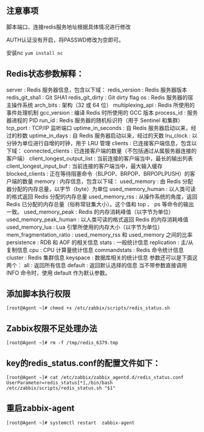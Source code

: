 ## 注意事项

脚本端口、连接redis服务地址根据具体情况进行修改

AUTH认证没有开启，将PASSWD修改为空即可。

安装nc
```yum install nc```


## Redis状态参数解释：
server : Redis 服务器信息，包含以下域：
redis_version : Redis 服务器版本
redis_git_sha1 : Git SHA1
redis_git_dirty : Git dirty flag
os : Redis 服务器的宿主操作系统
arch_bits : 架构（32 或 64 位）
multiplexing_api : Redis 所使用的事件处理机制
gcc_version : 编译 Redis 时所使用的 GCC 版本
process_id : 服务器进程的 PID
run_id : Redis 服务器的随机标识符（用于 Sentinel 和集群）
tcp_port : TCP/IP 监听端口
uptime_in_seconds : 自 Redis 服务器启动以来，经过的秒数
uptime_in_days : 自 Redis 服务器启动以来，经过的天数
lru_clock : 以分钟为单位进行自增的时钟，用于 LRU 管理
clients : 已连接客户端信息，包含以下域：
connected_clients : 已连接客户端的数量（不包括通过从属服务器连接的客户端）
client_longest_output_list : 当前连接的客户端当中，最长的输出列表
client_longest_input_buf : 当前连接的客户端当中，最大输入缓存
blocked_clients : 正在等待阻塞命令（BLPOP、BRPOP、BRPOPLPUSH）的客户端的数量
memory : 内存信息，包含以下域：
used_memory : 由 Redis 分配器分配的内存总量，以字节（byte）为单位
used_memory_human : 以人类可读的格式返回 Redis 分配的内存总量
used_memory_rss : 从操作系统的角度，返回 Redis 已分配的内存总量（俗称常驻集大小）。这个值和 top 、 ps 等命令的输出一致。
used_memory_peak : Redis 的内存消耗峰值（以字节为单位）
used_memory_peak_human : 以人类可读的格式返回 Redis 的内存消耗峰值
used_memory_lua : Lua 引擎所使用的内存大小（以字节为单位）
mem_fragmentation_ratio : used_memory_rss 和 used_memory 之间的比率
persistence : RDB 和 AOF 的相关信息
stats : 一般统计信息
replication : 主/从复制信息
cpu : CPU 计算量统计信息
commandstats : Redis 命令统计信息
cluster : Redis 集群信息
keyspace : 数据库相关的统计信息
参数还可以是下面这两个：
all : 返回所有信息
default : 返回默认选择的信息
当不带参数直接调用 INFO 命令时，使用 default 作为默认参数。

## 添加脚本执行权限
```
[root@Agent ~]# chmod +x /etc/zabbix/scripts/redis_status.sh
```
## Zabbix权限不足处理办法
```
[root@Agent ~]# rm -f /tmp/redis_6379.tmp
```
## key的redis_status.conf的配置文件如下：
```
[root@Agent ~]# cat /etc/zabbix/zabbix_agentd.d/redis_status.conf
UserParameter=redis_status[*],/bin/bash /etc/zabbix/scripts/redis_status.sh "$1" 
```
## 重启zabbix-agent
```
[root@Agent ~]# systemctl restart  zabbix-agent
```